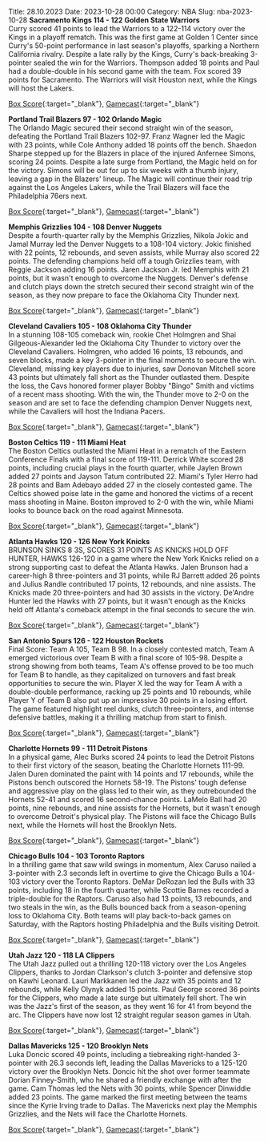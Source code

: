 Title: 28.10.2023
Date: 2023-10-28 00:00
Category: NBA 
Slug: nba-2023-10-28 
**Sacramento Kings 114 - 122 Golden State Warriors**  
Curry scored 41 points to lead the Warriors to a 122-114 victory over the Kings in a playoff rematch. This was the first game at Golden 1 Center since Curry's 50-point performance in last season's playoffs, sparking a Northern California rivalry. Despite a late rally by the Kings, Curry's back-breaking 3-pointer sealed the win for the Warriors. Thompson added 18 points and Paul had a double-double in his second game with the team. Fox scored 39 points for Sacramento. The Warriors will visit Houston next, while the Kings will host the Lakers. 

[Box Score](https://www.nba.com/game/gsw-vs-sac-0022300087/box-score){:target="_blank"}, [Gamecast](https://www.nba.com/game/gsw-vs-sac-0022300087){:target="_blank"}<br>

**Portland Trail Blazers 97 - 102 Orlando Magic**  
The Orlando Magic secured their second straight win of the season, defeating the Portland Trail Blazers 102-97. Franz Wagner led the Magic with 23 points, while Cole Anthony added 18 points off the bench. Shaedon Sharpe stepped up for the Blazers in place of the injured Anfernee Simons, scoring 24 points. Despite a late surge from Portland, the Magic held on for the victory. Simons will be out for up to six weeks with a thumb injury, leaving a gap in the Blazers' lineup. The Magic will continue their road trip against the Los Angeles Lakers, while the Trail Blazers will face the Philadelphia 76ers next. 

[Box Score](https://www.nba.com/game/orl-vs-por-0022300086/box-score){:target="_blank"}, [Gamecast](https://www.nba.com/game/orl-vs-por-0022300086){:target="_blank"}<br>

**Memphis Grizzlies 104 - 108 Denver Nuggets**  
Despite a fourth-quarter rally by the Memphis Grizzlies, Nikola Jokic and Jamal Murray led the Denver Nuggets to a 108-104 victory. Jokic finished with 22 points, 12 rebounds, and seven assists, while Murray also scored 22 points. The defending champions held off a tough Grizzlies team, with Reggie Jackson adding 16 points. Jaren Jackson Jr. led Memphis with 21 points, but it wasn't enough to overcome the Nuggets. Denver's defense and clutch plays down the stretch secured their second straight win of the season, as they now prepare to face the Oklahoma City Thunder next. 

[Box Score](https://www.nba.com/game/den-vs-mem-0022300078/box-score){:target="_blank"}, [Gamecast](https://www.nba.com/game/den-vs-mem-0022300078){:target="_blank"}<br>

**Cleveland Cavaliers 105 - 108 Oklahoma City Thunder**  
In a stunning 108-105 comeback win, rookie Chet Holmgren and Shai Gilgeous-Alexander led the Oklahoma City Thunder to victory over the Cleveland Cavaliers. Holmgren, who added 16 points, 13 rebounds, and seven blocks, made a key 3-pointer in the final moments to secure the win. Cleveland, missing key players due to injuries, saw Donovan Mitchell score 43 points but ultimately fall short as the Thunder outlasted them. Despite the loss, the Cavs honored former player Bobby "Bingo" Smith and victims of a recent mass shooting. With the win, the Thunder move to 2-0 on the season and are set to face the defending champion Denver Nuggets next, while the Cavaliers will host the Indiana Pacers. 

[Box Score](https://www.nba.com/game/okc-vs-cle-0022300081/box-score){:target="_blank"}, [Gamecast](https://www.nba.com/game/okc-vs-cle-0022300081){:target="_blank"}<br>

**Boston Celtics 119 - 111 Miami Heat**  
The Boston Celtics outlasted the Miami Heat in a rematch of the Eastern Conference Finals with a final score of 119-111. Derrick White scored 28 points, including crucial plays in the fourth quarter, while Jaylen Brown added 27 points and Jayson Tatum contributed 22. Miami's Tyler Herro had 28 points and Bam Adebayo added 27 in the closely contested game. The Celtics showed poise late in the game and honored the victims of a recent mass shooting in Maine. Boston improved to 2-0 with the win, while Miami looks to bounce back on the road against Minnesota. 

[Box Score](https://www.nba.com/game/mia-vs-bos-0022300080/box-score){:target="_blank"}, [Gamecast](https://www.nba.com/game/mia-vs-bos-0022300080){:target="_blank"}<br>

**Atlanta Hawks 120 - 126 New York Knicks**  
BRUNSON SINKS 8 3S, SCORES 31 POINTS AS KNICKS HOLD OFF HUNTER, HAWKS 126-120 in a game where the New York Knicks relied on a strong supporting cast to defeat the Atlanta Hawks. Jalen Brunson had a career-high 8 three-pointers and 31 points, while RJ Barrett added 26 points and Julius Randle contributed 17 points, 12 rebounds, and nine assists. The Knicks made 20 three-pointers and had 30 assists in the victory. De'Andre Hunter led the Hawks with 27 points, but it wasn't enough as the Knicks held off Atlanta's comeback attempt in the final seconds to secure the win. 

[Box Score](https://www.nba.com/game/nyk-vs-atl-0022300079/box-score){:target="_blank"}, [Gamecast](https://www.nba.com/game/nyk-vs-atl-0022300079){:target="_blank"}<br>

**San Antonio Spurs 126 - 122 Houston Rockets**  
Final Score: Team A 105, Team B 98. In a closely contested match, Team A emerged victorious over Team B with a final score of 105-98. Despite a strong showing from both teams, Team A's offense proved to be too much for Team B to handle, as they capitalized on turnovers and fast break opportunities to secure the win. Player X led the way for Team A with a double-double performance, racking up 25 points and 10 rebounds, while Player Y of Team B also put up an impressive 30 points in a losing effort. The game featured highlight reel dunks, clutch three-pointers, and intense defensive battles, making it a thrilling matchup from start to finish. 

[Box Score](https://www.nba.com/game/hou-vs-sas-0022300083/box-score){:target="_blank"}, [Gamecast](https://www.nba.com/game/hou-vs-sas-0022300083){:target="_blank"}<br>

**Charlotte Hornets 99 - 111 Detroit Pistons**  
In a physical game, Alec Burks scored 24 points to lead the Detroit Pistons to their first victory of the season, beating the Charlotte Hornets 111-99. Jalen Duren dominated the paint with 14 points and 17 rebounds, while the Pistons bench outscored the Hornets 58-19. The Pistons' tough defense and aggressive play on the glass led to their win, as they outrebounded the Hornets 52-41 and scored 16 second-chance points. LaMelo Ball had 20 points, nine rebounds, and nine assists for the Hornets, but it wasn't enough to overcome Detroit's physical play. The Pistons will face the Chicago Bulls next, while the Hornets will host the Brooklyn Nets. 

[Box Score](https://www.nba.com/game/det-vs-cha-0022300077/box-score){:target="_blank"}, [Gamecast](https://www.nba.com/game/det-vs-cha-0022300077){:target="_blank"}<br>

**Chicago Bulls 104 - 103 Toronto Raptors**  
In a thrilling game that saw wild swings in momentum, Alex Caruso nailed a 3-pointer with 2.3 seconds left in overtime to give the Chicago Bulls a 104-103 victory over the Toronto Raptors. DeMar DeRozan led the Bulls with 33 points, including 18 in the fourth quarter, while Scottie Barnes recorded a triple-double for the Raptors. Caruso also had 13 points, 13 rebounds, and two steals in the win, as the Bulls bounced back from a season-opening loss to Oklahoma City. Both teams will play back-to-back games on Saturday, with the Raptors hosting Philadelphia and the Bulls visiting Detroit. 

[Box Score](https://www.nba.com/game/tor-vs-chi-0022300082/box-score){:target="_blank"}, [Gamecast](https://www.nba.com/game/tor-vs-chi-0022300082){:target="_blank"}<br>

**Utah Jazz 120 - 118 LA Clippers**  
The Utah Jazz pulled out a thrilling 120-118 victory over the Los Angeles Clippers, thanks to Jordan Clarkson's clutch 3-pointer and defensive stop on Kawhi Leonard. Lauri Markkanen led the Jazz with 35 points and 12 rebounds, while Kelly Olynyk added 15 points. Paul George scored 36 points for the Clippers, who made a late surge but ultimately fell short. The win was the Jazz's first of the season, as they went 16 for 41 from beyond the arc. The Clippers have now lost 12 straight regular season games in Utah. 

[Box Score](https://www.nba.com/game/lac-vs-uta-0022300085/box-score){:target="_blank"}, [Gamecast](https://www.nba.com/game/lac-vs-uta-0022300085){:target="_blank"}<br>

**Dallas Mavericks 125 - 120 Brooklyn Nets**  
Luka Doncic scored 49 points, including a tiebreaking right-handed 3-pointer with 26.3 seconds left, leading the Dallas Mavericks to a 125-120 victory over the Brooklyn Nets. Doncic hit the shot over former teammate Dorian Finney-Smith, who he shared a friendly exchange with after the game. Cam Thomas led the Nets with 30 points, while Spencer Dinwiddie added 23 points. The game marked the first meeting between the teams since the Kyrie Irving trade to Dallas. The Mavericks next play the Memphis Grizzlies, and the Nets will face the Charlotte Hornets. 

[Box Score](https://www.nba.com/game/bkn-vs-dal-0022300084/box-score){:target="_blank"}, [Gamecast](https://www.nba.com/game/bkn-vs-dal-0022300084){:target="_blank"}<br>

